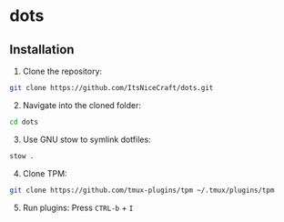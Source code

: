# dots

## Installation

1. Clone the repository:

```bash
git clone https://github.com/ItsNiceCraft/dots.git
```

2. Navigate into the cloned folder:

```bash
cd dots
```

3. Use GNU stow to symlink dotfiles:

```bash
stow .
```

4. Clone TPM:

```bash
git clone https://github.com/tmux-plugins/tpm ~/.tmux/plugins/tpm
```

5. Run plugins: Press `CTRL-b` + `I`
